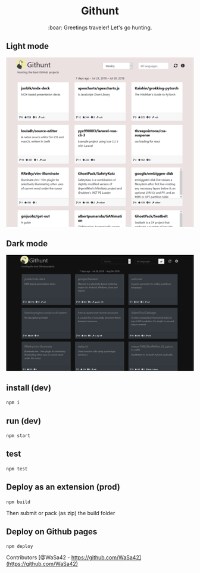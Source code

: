 <h1 align="center">Githunt</h1>

<p align="center">
    :boar: Greetings traveler! Let's go hunting.
</p>

## Light mode

![screenshot](src/assets/img/screenshot_Githunt.png)

## Dark mode

![screenshot](src/assets/img/screenshot_Githunt_Dark.png)

## install (dev)
`npm i`

## run (dev)
`npm start`

## test
`npm test`

## Deploy as an extension (prod)
`npm build`

Then submit or pack (as zip) the build folder

## Deploy on Github pages
`npm deploy`

Contributors
[@WaSa42 - https://github.com/WaSa42](https://github.com/WaSa42)
